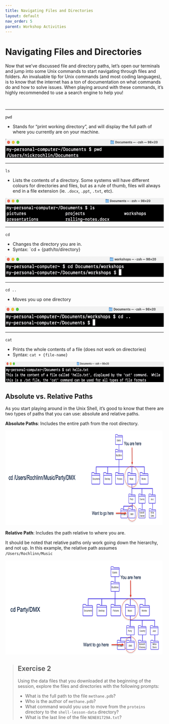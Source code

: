 ```yaml
---
title: Navigating Files and Directories
layout: default
nav_order: 5
parent: Workshop Activities
---
```


# Navigating Files and Directories

Now that we’ve discussed file and directory paths, let’s open our terminals and jump into some
Unix commands to start navigating through files and folders. An
invaluable tip for Unix commands (and most coding languages), is to know
that the internet has a ton of documentation on what commands do and how
to solve issues. When playing around with these commands, it’s highly
recommended to use a search engine to help you!

<br>

---

`pwd`

-   Stands for “print working directory”, and will display the full path
    of where you currently are on your machine.

<img src="images/pwd.png" height="60" />

<br>

---

`ls`

-   Lists the contents of a directory.  Some systems will have different colours for directories and files, but as a rule of thumb, files will always end in a file extension (ie. `.docx`, `.ppt`, `.txt`, etc).

<img src="images/ls.png" height="75" />

<br>

---

`cd`

-   Changes the directory you are in.
-   Syntax: \`cd + {path/to/directory}

<img src="images/cd.png" height="65" />

<br>

---

`cd ..`

-   Moves you up one directory

<img src="images/cd2.png" height="65" />

<br>

---

`cat`

-   Prints the whole contents of a file (does not work on directories)
-   Syntax: `cat + {file-name}`

<img src="images/cat.png" height="65" />

<br>

## Absolute vs. Relative Paths

As you start playing around in the Unix Shell, it’s good to know that
there are two types of paths that you can use: absolute and relative
paths.

**Absolute Paths**: Includes the entire path from the root directory.

<img src="images/absolute-path.png" height="300" width="500" /> 

<br>

**Relative Path**: Includes the path relative to where you are.

It should be noted that relative paths only work going down the
hierarchy, and not up. In this example, the relative path assumes
`/Users/Rochlinn/Music`

<img src="images/relative-path.png" height="300" width="500" /> 

<br>

> ## **Exercise 2**
>
> Using the data files that you downloaded at the beginning of the
> session, explore the files and directories with the following prompts:
>
> *  What is the full path to the file `methane.pdb`?
> *  Who is the author of `methane.pdb`?
> *  What command would you use to move from the `proteins` directory
>     to the `shell-lesson-data` directory?
> *  What is the last line of the file `NENE01729A.txt`?
